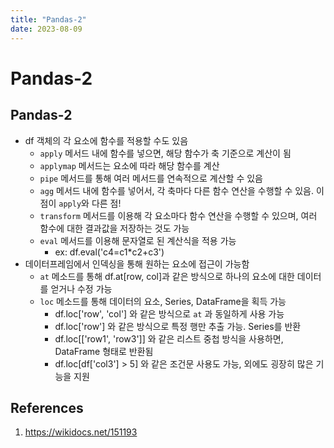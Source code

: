```yaml
---
title: "Pandas-2"
date: 2023-08-09
---
```


# Pandas-2

## Pandas-2

- df 객체의 각 요소에 함수를 적용할 수도 있음
  - `apply` 메서드 내에 함수를 넣으면, 해당 함수가 축 기준으로 계산이 됨
  - `applymap` 메서드는 요소에 따라 해당 함수를 계산
  - `pipe` 메서드를 통해 여러 메서드를 연속적으로 계산할 수 있음
  - `agg` 메서드 내에 함수를 넣어서, 각 축마다 다른 함수 연산을 수행할 수 있음. 이 점이 `apply`와 다른 점!
  - `transform` 메서드를 이용해 각 요소마다 함수 연산을 수행할 수 있으며, 여러 함수에 대한 결과값을 저장하는 것도 가능
  - `eval` 메서드를 이용해 문자열로 된 계산식을 적용 가능
    - ex: df.eval('c4=c1\*c2+c3')
- 데이터프레임에서 인덱싱을 통해 원하는 요소에 접근이 가능함
  - `at` 메소드를 통해 df.at[row, col]과 같은 방식으로 하나의 요소에 대한 데이터를 얻거나 수정 가능
  - `loc` 메소드를 통해 데이터의 요소, Series, DataFrame을 획득 가능
    - df.loc['row', 'col'] 와 같은 방식으로 `at` 과 동일하게 사용 가능
    - df.loc['row'] 와 같은 방식으로 특정 행만 추출 가능. Series를 반환
    - df.loc[['row1', 'row3']] 와 같은 리스트 중첩 방식을 사용하면, DataFrame 형태로 반환됨
    - df.loc[df['col3'] > 5] 와 같은 조건문 사용도 가능, 외에도 굉장히 많은 기능을 지원

## References

1. https://wikidocs.net/151193
